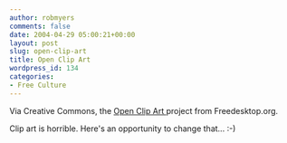 ```yaml
---
author: robmyers
comments: false
date: 2004-04-29 05:00:21+00:00
layout: post
slug: open-clip-art
title: Open Clip Art
wordpress_id: 134
categories:
- Free Culture
---
```


Via Creative Commons, the [Open Clip Art ](http://clipart.freedesktop.org/) project from Freedesktop.org.  
  
Clip art is horrible. Here's an opportunity to change that... :-)

  


